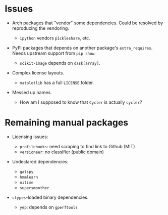 Issues
======

- Arch packages that "vendor" some dependencies.
  Could be resolved by reproducing the vendoring.
    - `ipython` vendors `pickleshare`, etc.

- PyPI packages that depends on another package's `extra_requires`.
  Needs upstream support from `pip show`.
    - `scikit-image` depends on `dask[array]`.

- Complex license layouts.
    - `matplotlib` has a full `LICENSE` folder.

- Messed up names.
    - How am I supposed to know that `Cycler` is actually `cycler`?

Remaining manual packages
=========================

- Licensing issues:
    - `profilehooks`: need scraping to find link to Github (MIT)
    - `versioneer`: no classifier (public domain)

- Undeclared dependencies:
    - `gatspy`
    - `hmmlearn`
    - `nitime`
    - `supersmoother`

- `ctypes`-loaded binary dependencies.
    - `yep`: depends on `gperftools`
